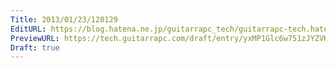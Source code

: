 ```yaml
---
Title: 2013/01/23/120129
EditURL: https://blog.hatena.ne.jp/guitarrapc_tech/guitarrapc-tech.hatenablog.com/atom/entry/6802418398340376898
PreviewURL: https://tech.guitarrapc.com/draft/entry/yxMP1Glc6w751zJYZVKsL5AToyY
Draft: true
---
```


